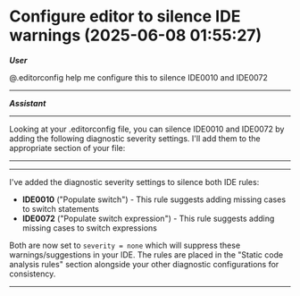 <!-- Generated by SpecStory -->

# Configure editor to silence IDE warnings (2025-06-08 01:55:27)

_**User**_

@.editorconfig help me configure this  to silence IDE0010  and IDE0072

---

_**Assistant**_



---

Looking at your .editorconfig file, you can silence IDE0010 and IDE0072 by adding the following diagnostic severity settings. I'll add them to the appropriate section of your file:

---



---

I've added the diagnostic severity settings to silence both IDE rules:

- **IDE0010** ("Populate switch") - This rule suggests adding missing cases to switch statements
- **IDE0072** ("Populate switch expression") - This rule suggests adding missing cases to switch expressions

Both are now set to `severity = none` which will suppress these warnings/suggestions in your IDE. The rules are placed in the "Static code analysis rules" section alongside your other diagnostic configurations for consistency.

---

